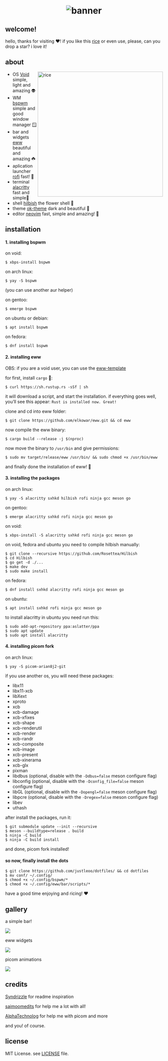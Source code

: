 <h1 align="center">
    <img src="assets/banner.png" alt="banner">
</h1>

## welcome! 

hello, thanks for visiting :heart:! if you like this [rice](https://thatnixguy.github.io/posts/ricing/) or even use, please, can you drop a star? i love it!

## about

<img src="assets/showcase.png" alt="rice" align="right" width="400px">

- OS [Void](https://voidlinux.org) simple, light and amazing 👽
- WM [bspwm](https://github.com/baskerville/bspwm) simple and good window manager 🪟
- bar and widgets [eww](https://github.com/elkowar/eww) beautiful and amazing ☘️ 
- aplication launcher [rofi](https://github.com/davatorium/rofi) fast! :rocket:
- terminal [alacritty](https://github.com/alacritty/alacritty/) fast and simple🍁 
- shell [hilbish](https://github.com/rosettea/hilbish) the flower shell 🌺
- theme [ok-theme](https://github.com/itsook/ok-theme) dark and beautiful 🌌 
- editor [neovim](https://github.com/neovim) fast, simple and amazing! 👾

## installation 

#### 1. installing bspwm

on void:

```sh-session
$ xbps-install bspwm
```

on arch linux:

```sh-session
$ yay -S bspwm
```
(you can use another aur helper)

on gentoo:

```sh-session
$ emerge bspwm
```

on ubuntu or debian:

```sh-session
$ apt install bspwm
```

on fedora:

```sh-session
$ dnf install bspwm
```

#### 2. installing eww 

OBS: if you are a void user, you can use the [eww-template](https://github.com/monke0192/eww-template)

for first, install `cargo` 🦀:

```sh-session
$ curl https://sh.rustup.rs -sSf | sh
```

it will download a script, and start the installation. if everything goes well, you’ll see this appear: `Rust is installed now. Great!`

clone and cd into eww folder:

```sh-session
$ git clone https://github.com/elkowar/eww.git && cd eww
```

now compile the eww binary: 

```sh-session
$ cargo build --release -j $(nproc)
```

now move the binary to `/usr/bin` and give permissions:

```sh-session
$ sudo mv target/release/eww /usr/bin/ && sudo chmod +x /usr/bin/eww
```

and finally done the installation of eww! 🌌 

#### 3. installing the packages

on arch linux:

```sh-session
$ yay -S alacritty sxhkd hilbish rofi ninja gcc meson go
```

on gentoo:

```sh-session
$ emerge alacritty sxhkd rofi ninja gcc meson go
```

on void:

```sh-session
$ xbps-install -S alacritty sxhkd rofi ninja gcc meson go
```

on void, fedora and ubuntu you need to compile hilbish manually: 

```sh-session
$ git clone --recursive https://github.com/Rosettea/Hilbish
$ cd Hilbish
$ go get -d ./...
$ make dev
$ sudo make install
```

on fedora: 

```sh-session
$ dnf install sxhkd alacritty rofi ninja gcc meson go
```

on ubuntu:

```sh-session
$ apt install sxhkd rofi ninja gcc meson go
```

to install alacritty in ubuntu you need run this:

```sh-session
$ sudo add-apt-repository ppa:aslatter/ppa
$ sudo apt update
$ sudo apt install alacritty
```

#### 4. installing picom fork

on arch linux: 

```sh-session
$ yay -S picom-arian8j2-git
```

ìf you use another os, you will need these packages:

* libx11
* libx11-xcb
* libXext
* xproto
* xcb
* xcb-damage
* xcb-xfixes
* xcb-shape
* xcb-renderutil
* xcb-render
* xcb-randr
* xcb-composite
* xcb-image
* xcb-present
* xcb-xinerama
* xcb-glx
* pixman
* libdbus (optional, disable with the `-Ddbus=false` meson configure flag)
* libconfig (optional, disable with the `-Dconfig_file=false` meson configure flag)
* libGL (optional, disable with the `-Dopengl=false` meson configure flag)
* libpcre (optional, disable with the `-Dregex=false` meson configure flag)
* libev
* uthash

after install the packages, run it:

```sh-session
$ git submodule update --init --recursive
$ meson --buildtype=release . build
$ ninja -C build
$ ninja -C build install
```

and done, picom fork installed!

#### so now, finally install the dots

```sh-session
$ git clone https://github.com/justleoo/dotfiles/ && cd dotfiles
$ mv conf/ ~/.config/
$ chmod +x ~/.config/bspwm/*
$ chmod +x ~/.config/eww/bar/scripts/*
```

have a good time enjoying and ricing! :heart:

## gallery 

a simple bar!

<img src="assets/bar.png">

eww widgets 

<img src="assets/widgets.png">

picom animations

<img src="assets/picom.gif">

## credits

[Syndrizzle](https://github.com/Syndrizzle/hotfiles) for readme inspiration

[saimoomedits](https://github.com/saimoomedits/dotfiles) for help me a lot with all!

[AlphaTechnolog](https://github.com/alphatechnolog) for help me with picom and more

and you! of course.

## license

MIT License. see [LICENSE](https://github.com/justleoo/dotfiles/blob/main/LICENSE) file.

